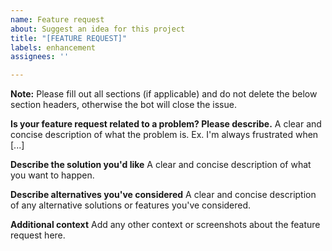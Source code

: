 ```yaml
---
name: Feature request
about: Suggest an idea for this project
title: "[FEATURE REQUEST]"
labels: enhancement
assignees: ''

---
```

__Note:__ Please fill out all sections (if applicable) and do not delete the below section headers, otherwise the bot will close the issue.

**Is your feature request related to a problem? Please describe.**
A clear and concise description of what the problem is. Ex. I'm always frustrated when [...]

**Describe the solution you'd like**
A clear and concise description of what you want to happen.

**Describe alternatives you've considered**
A clear and concise description of any alternative solutions or features you've considered.

**Additional context**
Add any other context or screenshots about the feature request here.
